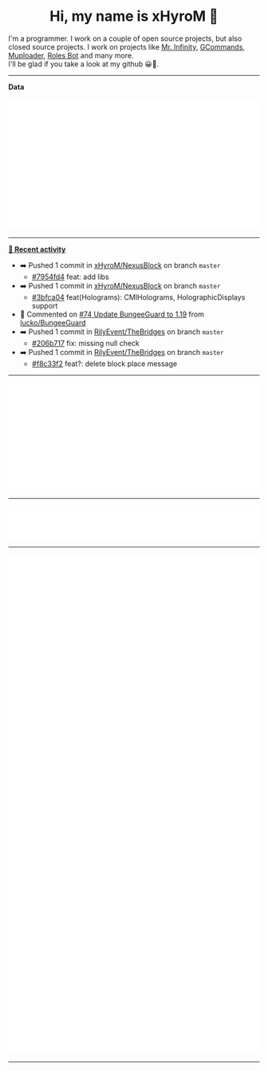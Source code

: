 <p align="center">
    <!-- <img src="https://avatars.githubusercontent.com/u/56601352" width="192" alt="hyro's pfp" /> -->
    <h1 align="center">Hi, my name is xHyroM 👋</h1>
</p>

I'm a programmer. I work on a couple of open source projects, but also closed source projects. I work on projects like [Mr. Infinity](https://discord.com/oauth2/authorize?client_id=720321585625694239&scope=bot%20applications.commands&permissions=8&redirect_uri=https://blobs.gq/imanager&prompt=consent&response_type=code), [GCommands](https://github.com/Garlic-Team/GCommands), [Muploader](https://github.com/xHyroM/Muploder), [Roles Bot](https://github.com/xHyroM/roles-bot) and many more.  
I'll be glad if you take a look at my github 😀👀.

___
**Data**

<img src="https://github.com/xHyroM/xHyroM/blob/master/.cache/base.svg">

___

**[📰 Recent activity](https://github.com/xHyroM)**
* ➡️ Pushed 1 commit in [xHyroM/NexusBlock](https://github.com/xHyroM/NexusBlock) on branch `master`
  * [#7954fd4](https://github.com/xHyroM/NexusBlock/commit/7954fd4) feat: add libs
* ➡️ Pushed 1 commit in [xHyroM/NexusBlock](https://github.com/xHyroM/NexusBlock) on branch `master`
  * [#3bfca04](https://github.com/xHyroM/NexusBlock/commit/3bfca04) feat(Holograms): CMIHolograms, HolographicDisplays support
* 💬 Commented on [#74 Update BungeeGuard to 1.19](https://github.com/lucko/BungeeGuard/issues/74) from [lucko/BungeeGuard](https://github.com/lucko/BungeeGuard)
* ➡️ Pushed 1 commit in [RilyEvent/TheBridges](https://github.com/RilyEvent/TheBridges) on branch `master`
  * [#206b717](https://github.com/RilyEvent/TheBridges/commit/206b717) fix: missing null check
* ➡️ Pushed 1 commit in [RilyEvent/TheBridges](https://github.com/RilyEvent/TheBridges) on branch `master`
  * [#f8c33f2](https://github.com/RilyEvent/TheBridges/commit/f8c33f2) feat?: delete block place message


___

<img src="https://github.com/xHyroM/xHyroM/blob/master/.cache/isocalendar.svg">

___

<img src="https://github.com/xHyroM/xHyroM/blob/master/.cache/languages.svg">

___

<img src="https://github.com/xHyroM/xHyroM/blob/master/.cache/achievements.svg">

___
